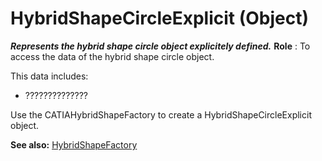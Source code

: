 # HybridShapeCircleExplicit (Object)

**_Represents the hybrid shape circle object explicitely defined._**
**Role** : To access the data of the hybrid shape circle object.

This data includes:

  * ??????????????

Use the CATIAHybridShapeFactory to create a HybridShapeCircleExplicit object.

**See also:**      [HybridShapeFactory](../GSMInterfaces/interface_HybridShapeFactory_68680.md)
